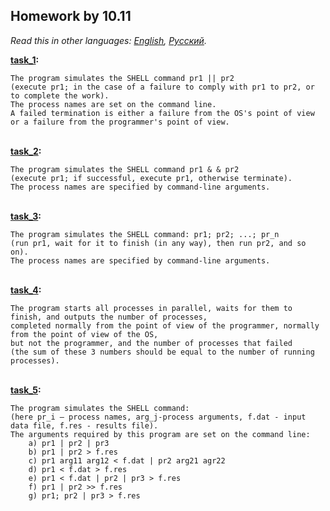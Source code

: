 ## Homework by 10.11

*Read this in other languages: [English](README.md), [Русский](README.ru.md).*

<b> [task_1](./task_1.c): </b><br>
```
The program simulates the SHELL command pr1 || pr2
(execute pr1; in the case of a failure to comply with pr1 to pr2, or to complete the work).
The process names are set on the command line.
A failed termination is either a failure from the OS's point of view or a failure from the programmer's point of view.
```

<br> <b> [task_2](./task_2.c): </b><br>
```
The program simulates the SHELL command pr1 & & pr2
(execute pr1; if successful, execute pr1, otherwise terminate).
The process names are specified by command-line arguments.
```

<br> <b> [task_3](./task_3.c): </b><br>
```
The program simulates the SHELL command: pr1; pr2; ...; pr_n
(run pr1, wait for it to finish (in any way), then run pr2, and so on).
The process names are specified by command-line arguments.
```

<br> <b> [task_4](./task_4.c): </b><br>
```
The program starts all processes in parallel, waits for them to finish, and outputs the number of processes,
completed normally from the point of view of the programmer, normally from the point of view of the OS,
but not the programmer, and the number of processes that failed
(the sum of these 3 numbers should be equal to the number of running processes).
```

<br> <b> [task_5](./task_5.c): </b><br>
```   
The program simulates the SHELL command:
(here pr_i – process names, arg_j-process arguments, f.dat - input data file, f.res - results file).
The arguments required by this program are set on the command line:
    a) pr1 | pr2 | pr3
    b) pr1 | pr2 > f.res
    c) pr1 arg11 arg12 < f.dat | pr2 arg21 agr22
    d) pr1 < f.dat > f.res
    e) pr1 < f.dat | pr2 | pr3 > f.res
    f) pr1 | pr2 >> f.res
    g) pr1; pr2 | pr3 > f.res
```
